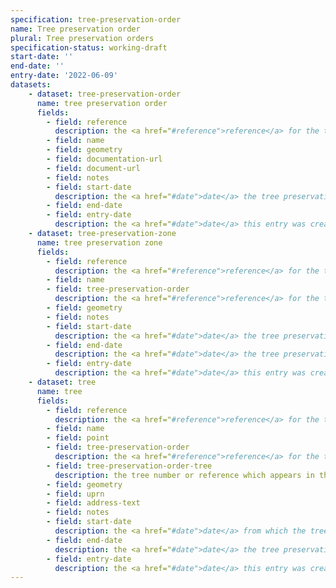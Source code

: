 ```yaml
---
specification: tree-preservation-order
name: Tree preservation order
plural: Tree preservation orders
specification-status: working-draft
start-date: ''
end-date: ''
entry-date: '2022-06-09'
datasets:
    - dataset: tree-preservation-order
      name: tree preservation order
      fields:
        - field: reference
          description: the <a href="#reference">reference</a> for the tree preservation order
        - field: name
        - field: geometry
        - field: documentation-url
        - field: document-url
        - field: notes
        - field: start-date
          description: the <a href="#date">date</a> the tree preservation order came into force
        - field: end-date
        - field: entry-date
          description: the <a href="#date">date</a> this entry was created or amended
    - dataset: tree-preservation-zone
      name: tree preservation zone
      fields:
        - field: reference
          description: the <a href="#reference">reference</a> for the tree preservation zone
        - field: name
        - field: tree-preservation-order
          description: the <a href="#reference">reference</a> for the tree preservation order
        - field: geometry
        - field: notes
        - field: start-date
          description: the <a href="#date">date</a> the tree preservation zone came into force
        - field: end-date
          description: the <a href="#date">date</a> the tree preservation zone was disolved, or blank if the zone is active
        - field: entry-date
          description: the <a href="#date">date</a> this entry was created or amended
    - dataset: tree
      name: tree
      fields:
        - field: reference
          description: the <a href="#reference">reference</a> for the tree
        - field: name
        - field: point
        - field: tree-preservation-order
          description: the <a href="#reference">reference</a> for the tree preservation order
        - field: tree-preservation-order-tree
          description: the tree number or reference which appears in the preservation order
        - field: geometry
        - field: uprn
        - field: address-text
        - field: notes
        - field: start-date
          description: the <a href="#date">date</a> from which the tree preservation order affects the tree
        - field: end-date
          description: the <a href="#date">date</a> the tree preservation order no longer affects the tree, or blank if the tree is still under the order
        - field: entry-date
          description: the <a href="#date">date</a> this entry was created or amended
---
```

